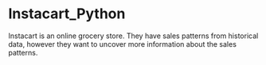 # Instacart_Python
Instacart is an online grocery store. They have sales patterns from historical data, however they want to uncover more information about the sales patterns.

